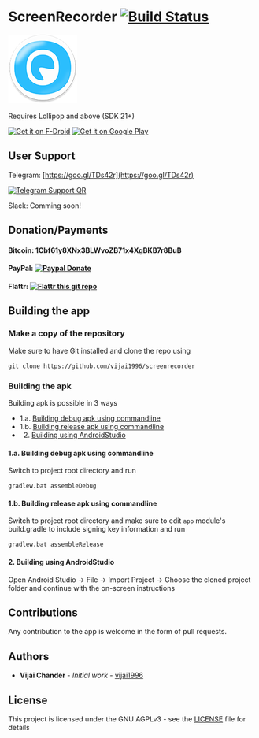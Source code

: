 # ScreenRecorder   [![Build Status](https://travis-ci.org/vijai1996/screenrecorder.svg?branch=master)](https://travis-ci.org/vijai1996/screenrecorder)
![App Icon](ic_launcher-web.png?raw=true "App Icon")

Requires Lollipop and above (SDK 21+)

<a href="https://f-droid.org/packages/com.orpheusdroid.screenrecorder/" target="_blank">
<img src="https://f-droid.org/badge/get-it-on.png" alt="Get it on F-Droid" height="100"/></a>
<a href="https://play.google.com/store/apps/details?id=com.orpheusdroid.screenrecorder" target="_blank">
<img src="https://play.google.com/intl/en_us/badges/images/generic/en-play-badge.png" alt="Get it on Google Play" height="100"/></a>

## User Support
Telegram: [https://goo.gl/TDs42r](https://goo.gl/TDs42r)

[![Telegram Support QR](https://goo.gl/TDs42r.qr "Telegram Support QR")](https://goo.gl/TDs42r.qr)

Slack:    Comming soon!

## Donation/Payments
#### Bitcoin:     1Cbf61y8XNx3BLWvoZB71x4XgBKB7r8BuB
#### PayPal:      [![Paypal Donate](https://www.paypalobjects.com/webstatic/en_US/i/btn/png/gold-pill-paypal-26px.png)](https://paypal.me/vijaichander/5)
#### Flattr:      [![Flattr this git repo](https://button.flattr.com/flattr-badge-large.png)](https://flattr.com/submit/auto?fid=66ngyo&url=https%3A%2F%2Fgithub.com%2Fvijai1996%2Fscreenrecorder)

## Building the app

### Make a copy of the repository

Make sure to have Git installed and clone the repo using

```
git clone https://github.com/vijai1996/screenrecorder
```

### Building the apk
Building apk is possible in 3 ways
* 1.a. [Building debug apk using commandline](https://github.com/vijai1996/screenrecorder#1a-building-debug-apk-using-commandline)
* 1.b. [Building release apk using commandline](https://github.com/vijai1996/screenrecorder#1b-building-release-apk-using-commandline)
* 2.   [Building using AndroidStudio](https://github.com/vijai1996/screenrecorder#2-building-using-androidstudio)

#### 1.a. Building debug apk using commandline
Switch to project root directory and run 
```
gradlew.bat assembleDebug
```

#### 1.b. Building release apk using commandline
Switch to project root directory and make sure to edit `app` module's build.gradle to include signing key information and run
```
gradlew.bat assembleRelease
```

#### 2. Building using AndroidStudio
Open Android Studio -> File -> Import Project -> Choose the cloned project folder and continue with the on-screen instructions

## Contributions
Any contribution to the app is welcome in the form of pull requests.

## Authors

* **Vijai Chander** - *Initial work* - [vijai1996](https://github.com/vijai1996)

## License

This project is licensed under the GNU AGPLv3 - see the [LICENSE](LICENSE) file for details
